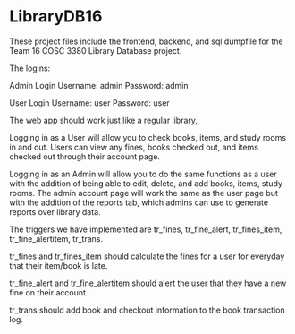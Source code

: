 # LibraryDB16

These project files include the frontend, backend, and sql dumpfile for the Team 16 COSC 3380 Library Database project.


The logins:

Admin Login
  Username: admin
  Password: admin
  
User Login
  Username: user 
  Password: user
  
  
  
The web app should work just like a regular library, 


Logging in as a User will allow you to check books, items, and study rooms in and out. Users can view any fines, books checked out, and items checked 
out through their account page. 


Logging in as an Admin will allow you to do the same functions as a user with the addition of being able to edit, delete, and add books, 
items, study rooms. The admin account page will work the same as the user page but with the addition of the reports tab, which admins can use to generate 
reports over library data. 


The triggers we have implemented are tr_fines, tr_fine_alert, tr_fines_item, tr_fine_alertitem, tr_trans. 

tr_fines and tr_fines_item should calculate the fines for a user for everyday that their item/book is late.

tr_fine_alert and tr_fine_alertitem should alert the user that they have a new fine on their account.

tr_trans should add book and checkout information to the book transaction log.


